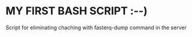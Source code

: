 # MY FIRST BASH SCRIPT :--)
Script for eliminating chaching with fasterq-dump command in the server
